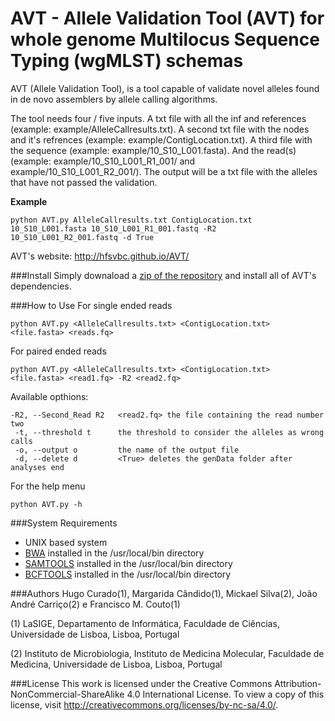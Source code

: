 # AVT - Allele Validation Tool (AVT) for whole genome Multilocus Sequence Typing (wgMLST) schemas
AVT (Allele Validation Tool), is a tool capable of validate novel alleles found in de novo assemblers by allele calling algorithms.

The tool needs four / five inputs. A txt file with all the inf and references (example: example/AlleleCallresults.txt). A second txt file with the nodes and it's refrences (example: example/ContigLocation.txt). A third file with the sequence (example: example/10_S10_L001.fasta). And the read(s) (example: example/10_S10_L001_R1_001/ and example/10_S10_L001_R2_001/). The output will be a txt file with the alleles that have not passed the validation.

**Example**
```
python AVT.py AlleleCallresults.txt ContigLocation.txt 10_S10_L001.fasta 10_S10_L001_R1_001.fastq -R2 10_S10_L001_R2_001.fastq -d True
```

AVT's website: http://hfsvbc.github.io/AVT/

###Install
Simply downaload a [zip of the repository](https://github.com/HFSVBC/AVT/archive/master.zip) and install all of AVT's <a name="SR"></a>dependencies.

###How to Use
For single ended reads
```
python AVT.py <AlleleCallresults.txt> <ContigLocation.txt> <file.fasta> <reads.fq>
```
For paired ended reads
```
python AVT.py <AlleleCallresults.txt> <ContigLocation.txt> <file.fasta> <read1.fq> -R2 <read2.fq>
```
Available opthions:
```
-R2, --Second_Read R2   <read2.fq> the file containing the read number two
 -t, --threshold t      the threshold to consider the alleles as wrong calls
 -o, --output o         the name of the output file
 -d, --delete d         <True> deletes the genData folder after analyses end
```
For the help menu
```
python AVT.py -h
```
###System Requirements
- UNIX based system
- [BWA](http://bio-bwa.sourceforge.net) installed in the /usr/local/bin directory
- [SAMTOOLS](http://samtools.sourceforge.net) installed in the /usr/local/bin directory
- [BCFTOOLS](http://www.htslib.org/download/) installed in the /usr/local/bin directory

###Authors
Hugo Curado(1), Margarida Cândido(1), Mickael Silva(2), João André Carriço(2) e Francisco M. Couto(1)

(1) LaSIGE, Departamento de Informática, Faculdade de Ciências, Universidade de Lisboa, Lisboa, Portugal

(2) Instituto de Microbiologia, Instituto de Medicina Molecular, Faculdade de Medicina, Universidade de Lisboa, Lisboa, Portugal

###License
This work is licensed under the Creative Commons Attribution-NonCommercial-ShareAlike 4.0 International License. To view a copy of this license, visit http://creativecommons.org/licenses/by-nc-sa/4.0/.
